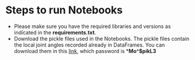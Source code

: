 # Steps to run Notebooks
- Please make sure you have the required libraries and versions as indicated in the **requirements.txt**.
- Download the pickle files used in the Notebooks. The pickle files contain the local joint angles recorded already in DataFrames. You can download them in this [link](https://cloud.minesparis.psl.eu/index.php/s/sxzvfnNUjrYce2M), which password is ***Mo^$pikL3**
